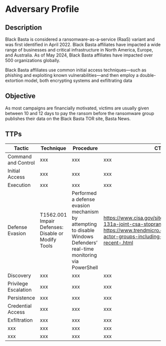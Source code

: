 

# Adversary Profile

## Description

Black Basta is considered a ransomware-as-a-service (RaaS) variant and was first identified in April
2022. Black Basta affiliates have impacted a wide range of businesses and critical infrastructure in
North America, Europe, and Australia. As of May 2024, Black Basta affiliates have impacted over 500
organizations globally.

Black Basta affiliates use common initial access techniques—such as phishing and exploiting known
vulnerabilities—and then employ a double-extortion model, both encrypting systems and exfiltrating
data

## Objective

As most campaigns are financially motivated, victims are usually given between 10 and 12 days to pay the ransom before the ransomware group publishes their data on the Black Basta TOR site, Basta News.

## TTPs

| Tactic | Technique | Procedure | CTI Reference |
| ----------- | ----------- | ----------- | ----------- |
| Command and Control | xxx | xxx | xxx |
| Initial Access | xxx | xxx | xxx |
| Execution | xxx | xxx | xxx |
| Defense Evasion | T1562.001 Impair Defenses: Disable or Modify Tools | Performed a defense evasion mechanism by attempting to disable Windows Defenders’ real-time monitoring via PowerShell | https://www.cisa.gov/sites/default/files/2024-05/aa24-131a-joint-csa-stopransomware-black-basta_1.pdf, https://www.trendmicro.com/en_us/research/24/b/threat-actor-groups-including-black-basta-are-exploiting-recent-.html |
| Discovery | xxx | xxx | xxx |
| Privilege Escalation | xxx | xxx | xxx |
| Persistence | xxx | xxx | xxx |
| Credential Access | xxx | xxx | xxx |
| Exfiltration | xxx | xxx | xxx |
| xxx | xxx | xxx | xxx |
| xxx | xxx | xxx | xxx |


